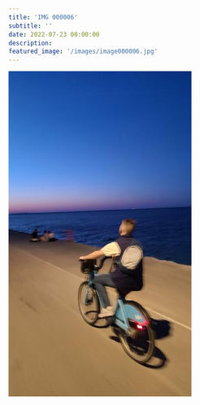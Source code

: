 ```yaml
---
title: 'IMG 000006'
subtitle: ''
date: 2022-07-23 00:00:00
description: 
featured_image: '/images/image000006.jpg'
---
```


![](/images/image000006.jpg)

